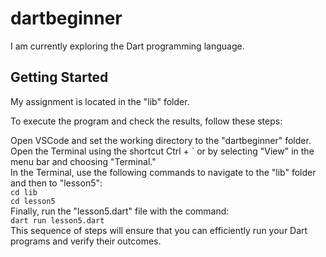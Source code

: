 # dartbeginner

I am currently exploring the Dart programming language.

## Getting Started

My assignment is located in the "lib" folder.

To execute the program and check the results, follow these steps: </br>

Open VSCode and set the working directory to the "dartbeginner" folder.</br>
Open the Terminal using the shortcut Ctrl + ` or by selecting "View" in the menu bar and choosing "Terminal."</br>
In the Terminal, use the following commands to navigate to the "lib" folder and then to "lesson5":</br>
```cd lib```</br>
```cd lesson5```</br>
Finally, run the "lesson5.dart" file with the command:</br>
```dart run lesson5.dart```</br>
This sequence of steps will ensure that you can efficiently run your Dart programs and verify their outcomes.







